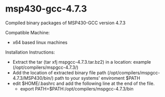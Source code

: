 msp430-gcc-4.7.3
================
Compiled binary packages of MSP430-GCC version 4.7.3

Compatible Machine:
 - x64 based linux machines

Installation Instructions:
 - Extract the tar (tar xfj mspgcc-4.7.3.tar.bz2) in a location: example (/opt/compilers/mspgcc-4.7.3/)
 - Add the location of extracted binary file path (/opt/compilers/mspgcc-4.7.3/MSP430/bin/) path to your systems' enviroment $PATH
 - edit $HOME/.bashrc and add the following line at the end of the file.
    - export PATH=$PATH:/opt/compilers/mspgcc-4.7.3/bin
